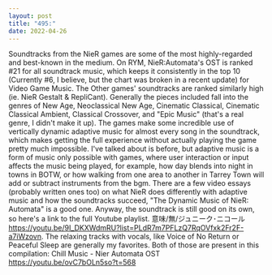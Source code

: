 ```yaml
---
layout: post
title: "495:"
date: 2022-04-26
---
```


Soundtracks from the NieR games are some of the most highly-regarded and best-known in the medium. On RYM, NieR:Automata's OST is ranked #21 for all soundtrack music, which keeps it consistently in the top 10 (Currently #6, I believe, but the chart was broken in a recent update) for Video Game Music. The Other games' soundtracks are ranked similarly high (ie. NieR Gestalt & RepliCant). Generally the pieces included fall into the genres of New Age, Neoclassical New Age, Cinematic Classical, Cinematic Classical Ambient, Classical Crossover, and "Epic Music" (that's a real genre, I didn't make it up). The games make some incredible use of vertically dynamic adaptive music for almost every song in the soundtrack, which makes getting the full experience without actually playing the game pretty much impossible. I've talked about is before, but adaptive music is a form of music only possible with games, where user interaction or input affects the music being played, for example, how day blends into night in towns in BOTW, or how walking from one area to another in Tarrey Town will add or subtract instruments from the bgm. There are a few video essays (probably written ones too) on what NieR does differently with adaptive music and how the soundtracks succeed, "The Dynamic Music of NieR: Automata" is a good one. Anyway, the soundtrack is still good on its own, so here's a link to the full Youtube playlist.
 意味/無/ジュニーク･ニコール
https://youtu.be/9I_DKXWdmRU?list=PLdR7m7PFLzQ7RqOVfxk2Fr2F-a7iWzovn. The relaxing tracks with vocals, like Voice of No Return or Peaceful Sleep are generally my favorites. Both of those are present in this compilation:
 Chill Music -  Nier Automata OST
https://youtu.be/ovC7bOLn5so?t=568

